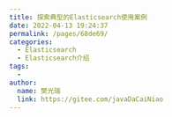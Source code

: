 ```yaml
---
title: 探索典型的Elasticsearch使用案例
date: 2022-04-13 19:24:37
permalink: /pages/68de69/
categories:
  - Elasticsearch
  - Elasticsearch介绍
tags:
  - 
author: 
  name: 樊光瑞
  link: https://gitee.com/javaDaCaiNiao
---
```

